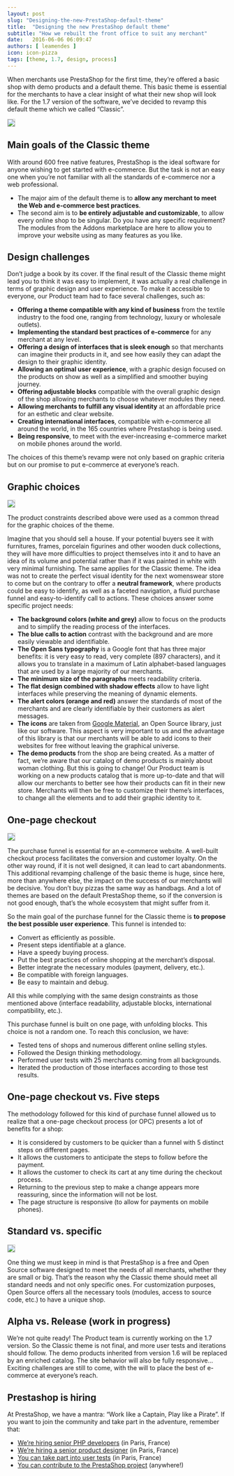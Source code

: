 ```yaml
---
layout: post
slug: "Designing-the-new-PrestaShop-default-theme"
title:  "Designing the new PrestaShop default theme"
subtitle: "How we rebuilt the front office to suit any merchant"
date:   2016-06-06 06:09:47
authors: [ leamendes ]
icon: icon-pizza
tags: [theme, 1.7, design, process]
---
```


When merchants use PrestaShop for the first time, they’re offered a basic shop with demo products and a default theme.
This basic theme is essential for the merchants to have a clear insight of what their new shop will look like. For the 1.7 version of the software, we’ve decided to revamp this default theme which we called “Classic”.

<img style="border: 1px solid #CCC; padding: 0px;" src="/assets/images/2016/06/PrestaShop17_DefaultTheme_Home.png">

## Main goals of the Classic theme

With around 600 free native features, PrestaShop is the ideal software for anyone wishing to get started with e-commerce. But the task is not an easy one when you’re not familiar with all the standards of e-commerce nor a web professional.

* The major aim of the default theme is to **allow any merchant to meet the Web and e-commerce best practices**.
* The second aim is to **be entirely adjustable and customizable**, to allow every online shop to be singular. Do you have any specific requirement? The modules from the Addons marketplace are here to allow you to improve your website using as many features as you like.

## Design challenges

Don’t judge a book by its cover. If the final result of the Classic theme might lead you to think it was easy to implement, it was actually a real challenge in terms of graphic design and user experience.
To make it accessible to everyone, our Product team had to face several challenges, such as:

* **Offering a theme compatible with any kind of business** from the textile industry to the food one, ranging from technology, luxury or wholesale outlets).
* **Implementing the standard best practices of e-commerce** for any merchant at any level.
* **Offering a design of interfaces that is sleek enough** so that merchants can imagine their products in it, and see how easily they can adapt the design to their graphic identity.
* **Allowing an optimal user experience**, with a graphic design focused on the products on show as well as a simplified and smoother buying journey.
* **Offering adjustable blocks** compatible with the overall graphic design of the shop allowing merchants to choose whatever modules they need.
* **Allowing merchants to fulfill any visual identity** at an affordable price for an esthetic and clear website.
* **Creating international interfaces**, compatible with e-commerce all around the world, in the 165 countries where Prestashop is being used.
* **Being responsive**, to meet with the ever-increasing e-commerce market on mobile phones around the world.

The choices of this theme’s revamp were not only based on graphic criteria but on our promise to put e-commerce at everyone’s reach.


## Graphic choices

<img style="border: 1px solid #CCC; padding: 0px;" src="/assets/images/2016/06/PrestaShop17_DefaultTheme_ProductPage.png">

The product constraints described above were used as a common thread for the graphic choices of the theme.

Imagine that you should sell a house. If your potential buyers see it with furnitures, frames,  porcelain figurines and other wooden duck collections, they will have more difficulties to project themselves into it and to have an idea of its volume and potential rather than if it was painted in white with very minimal furnishing.
The same applies for the Classic theme. The idea was not to create the perfect visual identity for the next womenswear store to come but on the contrary to offer a **neutral framework**, where products could be easy to identify, as well as a faceted navigation, a fluid purchase funnel and easy-to-identify call to actions. These choices answer some specific project needs:

* **The background colors (white and grey)** allow to focus on the products and to simplify the reading process of the interfaces.
* **The blue calls to action** contrast with the background and are more easily viewable and identifiable.
* **The Open Sans typography** is a Google font that has three major benefits: it is very easy to read, very complete (897 characters), and it allows you to translate in a maximum of Latin alphabet-based languages that are used by a large majority of our merchants.
* **The minimum size of the paragraphs** meets readability criteria.
* **The flat design combined with shadow effects** allow to have light interfaces while preserving the meaning of dynamic elements.
* **The alert colors (orange and red)** answer the standards of most of the merchants and are clearly identifiable by their customers as alert messages.
* **The icons** are taken from [Google Material](https://design.google.com/icons/), an Open Source library, just like our software. This aspect is very important to us and the advantage of this library is that our merchants will be able to add icons to their websites for free without leaving the graphical universe.
* **The demo products** from the shop are being created. As a matter of fact, we’re aware that our catalog of demo products is mainly about woman clothing. But this is going to change! Our Product team is working on a new products catalog that is more up-to-date and that will allow our merchants to better see how their products can fit in their new store.
Merchants will then be free to customize their theme’s interfaces, to change all the elements and to add their graphic identity to it.


## One-page checkout

<img style="border: 1px solid #CCC; padding: 0px;" src="/assets/images/2016/06/PrestaShop17_DefaultTheme_Checkout_Step2.png">

The purchase funnel is essential for an e-commerce website. A well-built checkout process facilitates the conversion and customer loyalty. On the other way round, if it is not well designed, it can lead to cart abandonments.
This additional revamping challenge of the basic theme is huge, since here, more than anywhere else, the impact on the success of our merchants will be decisive. You don’t buy pizzas the same way as handbags. And a lot of themes are based on the default PrestaShop theme, so if the conversion is not good enough, that’s the whole ecosystem that might suffer from it.

So the main goal of the purchase funnel for the Classic theme is **to propose the best possible user experience**. This funnel is intended to:

* Convert as efficiently as possible.
* Present steps identifiable at a glance.
* Have a speedy buying process.
* Put the best practices of online shopping at the merchant’s disposal.
* Better integrate the necessary modules (payment, delivery, etc.).
* Be compatible with foreign languages.
* Be easy to maintain and debug.


All this while complying with the same design constraints as those mentioned above (interface readability, adjustable blocks, international compatibility, etc.).

This purchase funnel is built on one page, with unfolding blocks. This choice is not a random one. To reach this conclusion, we have:

* Tested tens of shops and numerous different online selling styles.
* Followed the Design thinking methodology.
* Performed user tests with 25 merchants coming from all backgrounds.
* Iterated the production of those interfaces according to those test results.

## One-page checkout vs. Five steps

The methodology followed for this kind of purchase funnel allowed us to realize that a one-page checkout process (or OPC) presents a lot of benefits for a shop:

* It is considered by customers to be quicker than a funnel with 5 distinct steps on different pages.
* It allows the customers to anticipate the steps to follow before the payment.
* It allows the customer to check its cart at any time during the checkout process.
* Returning to the previous step to make a change appears more reassuring, since the information will not be lost.
* The page structure is responsive (to allow for payments on mobile phones).

## Standard vs. specific

<img style="border: 1px solid #CCC; padding: 0px;" src="/assets/images/2016/06/PrestaShop17_DefaultTheme_Checkout_Step2_Form.png">

One thing we must keep in mind is that PrestaShop is a free and Open Source software designed to meet the needs of all merchants, whether they are small or big. That’s the reason why the Classic theme should meet all standard needs and not only specific ones. For customization purposes, Open Source offers all the necessary tools (modules, access to source code, etc.) to have a unique shop.

## Alpha vs. Release (work in progress)
We’re not quite ready! The Product team is currently working on the 1.7 version. So the Classic theme is not final, and more user tests and iterations should follow. The demo products inherited from version 1.6 will be replaced by an enriched catalog. The site behavior will also be fully responsive... Exciting challenges are still to come, with the will to place the best of e-commerce at everyone’s reach.

## Prestashop is hiring

At PrestaShop, we have a mantra: “Work like a Captain, Play like a Pirate”.
If you want to join the community and take part in the adventure, remember that:

* [We’re hiring senior PHP developers](http://www.jobs.net/jobs/prestashop/en-gb/job/Core-Developer-H-F/J3J7HD6W6G1SCCKM7WJ/) (in Paris, France)
* [We’re hiring a senior product designer](http://www.jobs.net/jobs/prestashop/en-gb/job/Product-Designer-Senior-H-F/J3K82Z6M1RBPKQJ28W5/) (in Paris, France)
* [You can take part into user tests](http://build.prestashop.com/news/call-for-user-testing-volunteers/) (in Paris, France)
* [You can contribute to the PrestaShop project](http://build.prestashop.com/howtos/misc/contribute-to-prestashop/) (anywhere!)



